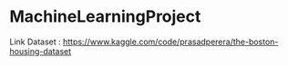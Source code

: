 # MachineLearningProject

Link Dataset : https://www.kaggle.com/code/prasadperera/the-boston-housing-dataset
